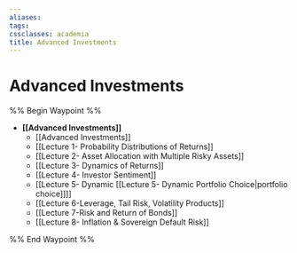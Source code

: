 ```yaml
---
aliases: 
tags: 
cssclasses: academia
title: Advanced Investments
---
```


# Advanced Investments

%% Begin Waypoint %%

- **[[Advanced Investments]]**
	- [[Advanced Investments]]
	- [[Lecture 1- Probability Distributions of Returns]]
	- [[Lecture 2- Asset Allocation with Multiple Risky Assets]]
	- [[Lecture 3- Dynamics of Returns]]
	- [[Lecture 4- Investor Sentiment]]
	- [[Lecture 5- Dynamic [[Lecture 5- Dynamic Portfolio Choice|portfolio choice]]]]
	- [[Lecture 6-Leverage,   Tail Risk,   Volatility Products]]
	- [[Lecture 7-Risk and Return of Bonds]]
	- [[Lecture 8- Inflation & Sovereign Default Risk]]

%% End Waypoint %%